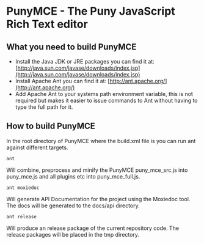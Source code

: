 PunyMCE - The Puny JavaScript Rich Text editor
===============================================

What you need to build PunyMCE
-------------------------------
* Install the Java JDK or JRE packages you can find it at: [http://java.sun.com/javase/downloads/index.jsp](http://java.sun.com/javase/downloads/index.jsp)
* Install Apache Ant you can find it at: [http://ant.apache.org/](http://ant.apache.org/)
* Add Apache Ant to your systems path environment variable, this is not required but makes it easier to issue commands to Ant without having to type the full path for it.

How to build PunyMCE
---------------------

In the root directory of PunyMCE where the build.xml file is you can run ant against different targets.

`ant`

Will combine, preprocess and minify the PunyMCE puny_mce_src.js into puny_mce.js and all plugins etc into puny_mce_full.js.

`ant moxiedoc`

Will generate API Documentation for the project using the Moxiedoc tool. The docs will be generated to the docs/api directory.

`ant release`

Will produce an release package of the current repository code. The release packages will be placed in the tmp directory.
